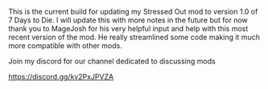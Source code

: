 This is the current build for updating my Stressed Out mod to version 1.0 of 7 Days to Die. I will update this with more notes in the future but for now thank you to MageJosh for his very helpful input and help with this most recent version of the mod. He really streamlined some code making it much more compatible with other mods.

Join my discord for our channel dedicated to discussing mods

https://discord.gg/kv2PxJPVZA
